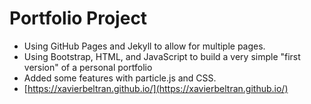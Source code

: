 # Portfolio Project
- Using GitHub Pages and Jekyll to allow for multiple pages.
- Using Bootstrap, HTML, and JavaScript to build a very simple "first version" of a personal portfolio
- Added some features with particle.js and CSS.
- [https://xavierbeltran.github.io/](https://xavierbeltran.github.io/)

